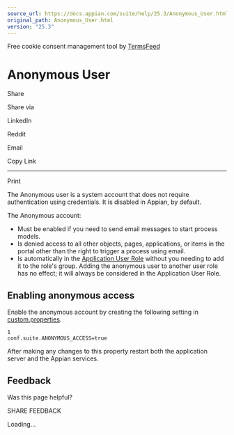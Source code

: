 ```yaml
---
source_url: https://docs.appian.com/suite/help/25.3/Anonymous_User.html
original_path: Anonymous_User.html
version: "25.3"
---
```


Free cookie consent management tool by [TermsFeed](https://www.termsfeed.com/)

# Anonymous User

Share

Share via

LinkedIn

Reddit

Email

Copy Link

* * *

Print

The Anonymous user is a system account that does not require authentication using credentials. It is disabled in Appian, by default.

The Anonymous account:

-   Must be enabled if you need to send email messages to start process models.
-   Is denied access to all other objects, pages, applications, or items in the portal other than the right to trigger a process using email.
-   Is automatically in the [Application User Role](User_Roles.html#application-user-role) without you needing to add it to the role's group. Adding the anonymous user to another user role has no effect; it will always be considered in the Application User Role.

## Enabling anonymous access

Enable the anonymous account by creating the following setting in [custom.properties](Custom_Configurations.html).

```
1
conf.suite.ANONYMOUS_ACCESS=true
```

After making any changes to this property restart both the application server and the Appian services.

## Feedback

Was this page helpful?

SHARE FEEDBACK

Loading...